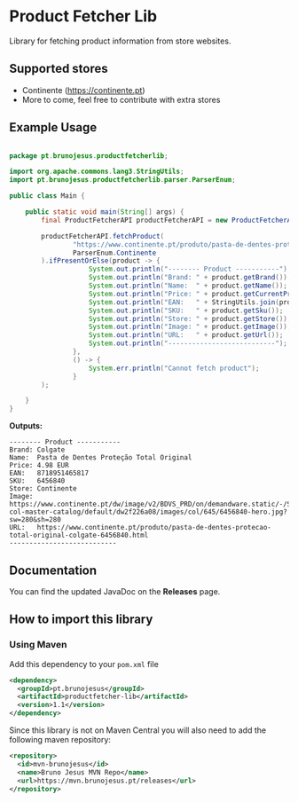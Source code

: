 # Product Fetcher Lib

Library for fetching product information from store
websites.

## Supported stores
 - Continente (https://continente.pt)
 - More to come, feel free to contribute with extra stores

## Example Usage

```java

package pt.brunojesus.productfetcherlib;

import org.apache.commons.lang3.StringUtils;
import pt.brunojesus.productfetcherlib.parser.ParserEnum;

public class Main {

    public static void main(String[] args) {
        final ProductFetcherAPI productFetcherAPI = new ProductFetcherAPI();

        productFetcherAPI.fetchProduct(
                "https://www.continente.pt/produto/pasta-de-dentes-protecao-total-original-colgate-6456840.html",
                ParserEnum.Continente
        ).ifPresentOrElse(product -> {
                    System.out.println("-------- Product -----------");
                    System.out.println("Brand: " + product.getBrand());
                    System.out.println("Name:  " + product.getName());
                    System.out.println("Price: " + product.getCurrentPrice() + " " + product.getCurrency());
                    System.out.println("EAN:   " + StringUtils.join(product.getEan(), ","));
                    System.out.println("SKU:   " + product.getSku());
                    System.out.println("Store: " + product.getStore());
                    System.out.println("Image: " + product.getImage());
                    System.out.println("URL:   " + product.getUrl());
                    System.out.println("---------------------------");
                },
                () -> {
                    System.err.println("Cannot fetch product");
                }
        );

    }
}
```

**Outputs:**
```text
-------- Product -----------
Brand: Colgate
Name:  Pasta de Dentes Proteção Total Original
Price: 4.98 EUR
EAN:   8718951465817
SKU:   6456840
Store: Continente
Image: https://www.continente.pt/dw/image/v2/BDVS_PRD/on/demandware.static/-/Sites-col-master-catalog/default/dw2f226a08/images/col/645/6456840-hero.jpg?sw=280&sh=280
URL:   https://www.continente.pt/produto/pasta-de-dentes-protecao-total-original-colgate-6456840.html
---------------------------
```

## Documentation
You can find the updated JavaDoc on the **Releases** page.


## How to import this library

### Using Maven
Add this dependency to your `pom.xml` file

```xml
<dependency>
  <groupId>pt.brunojesus</groupId>
  <artifactId>productfetcher-lib</artifactId>
  <version>1.1</version>
</dependency>
```

Since this library is not on Maven Central you will also need to add the following maven repository:
```xml
<repository>
  <id>mvn-brunojesus</id>
  <name>Bruno Jesus MVN Repo</name>
  <url>https://mvn.brunojesus.pt/releases</url>
</repository>
```
